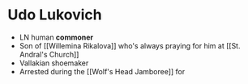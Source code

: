 # Udo Lukovich
* LN human **commoner**
* Son of [[Willemina Rikalova]] who's always praying for him at [[St. Andral's Church]]
* Vallakian shoemaker
* Arrested during the [[Wolf's Head Jamboree]] for 